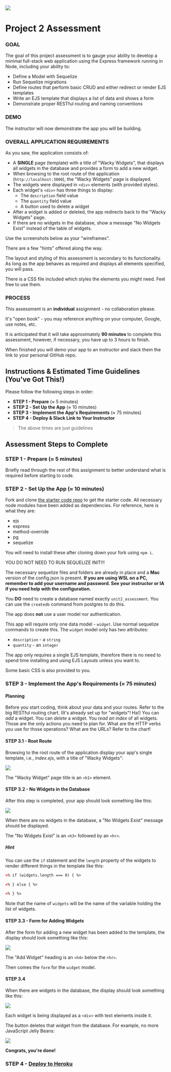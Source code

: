 <img src="https://i.imgur.com/sX12DTc.png">

# Project 2 Assessment

### GOAL

The goal of this project assessment is to gauge your ability to develop a minimal full-stack web application using the Express framework running in Node, including your ability to:

- Define a Model with Sequelize
- Run Sequelize migrations
- Define routes that perform basic CRUD and either redirect or render EJS templates
- Write an EJS template that displays a list of data and shows a form
- Demonstrate proper RESTful routing and naming conventions

### DEMO

The instructor will now demonstrate the app you will be building.

### OVERALL APPLICATION REQUIREMENTS

As you saw, the application consists of:

- A **SINGLE** page (template) with a title of "Wacky Widgets", that displays all widgets in the database and provides a form to add a new widget.
- When browsing to the root route of the application (`http://localhost:3000`), the "Wacky Widgets" page is displayed.
- The widgets were displayed in `<div>` elements (with provided styles).
- Each widget's `<div>` has three things to display:
    - The `description` field value
    - The `quantity` field value
    - A button used to delete a widget
- After a widget is added or deleted, the app redirects back to the "Wacky Widgets" page.
- If there are no widgets in the database, show a message "No Widgets Exist" instead of the table of widgets.

Use the screenshots below as your "wireframes".

There are a few "hints" offered along the way.

The layout and styling of this assessment is secondary to its functionality. As long as the app behaves as required and displays all elements specified, you will pass.

There is a CSS file included which styles the elements you might need. Feel free to use them.

### PROCESS

This assessment is an **individual** assignment - no collaboration please.

It's "open book" - you may reference anything on your computer, Google, use notes, etc. 

It is anticipated that it will take approximately **90 minutes** to complete this assessment, however, if necessary, you have up to 3 hours to finish.

When finished you will demo your app to an instructor and slack them the link to your personal GitHub repo.

## Instructions & Estimated Time Guidelines (You've Got This!)

Please follow the following steps in order:

- **STEP 1 - Prepare** (&asymp; 5 minutes)
- **STEP 2 - Set Up the App** (&asymp; 10 minutes)
- **STEP 3 - Implement the App's Requirements** (&asymp; 75 minutes)
- **STEP 4 - Deploy & Slack Link to Your Instructor**

> The above times are just guidelines

## Assessment Steps to Complete

### STEP 1 - Prepare (&asymp; 5 minutes)

Briefly read through the rest of this assignment to better understand what is required before starting to code.

### STEP 2 - Set Up the App (&asymp; 10 minutes)

Fork and clone [the starter code repo](https://github.com/WDI-SEA/project-2-assessment) to get the starter code. All necessary node modules have been added as dependencies. For reference, here is what they are:

* ejs
* express
* method-override
* pg
* sequelize

You will need to install these after cloning down your fork using `npm i`.

YOU DO NOT NEED TO RUN SEQUELIZE INIT!!!

The necessary sequelize files and folders are already in place and a **Mac** version of the config.json is present. **If you are using WSL on a PC, remember to add your username and password. See your instructor or IA if you need help with the configuration.**

You **DO** need to create a database named exactly `unit2_assessment`. You can use the `createdb` command from postgres to do this.

The app does **not** use a user model nor authentication.

This app will require only one data model - `widget`. Use normal sequelize commands to create this. The `widget` model only has two attributes:

- `description` -  a `string`
- `quantity` - an `integer`

The app only requires a single EJS template, therefore there is no need to spend time installing and using EJS Layouts unless you want to.

Some basic CSS is also provided to you.

### STEP 3 - Implement the App's Requirements (&asymp; 75 minutes)

#### Planning

Before you start coding, think about your data and your routes. Refer to the big RESTful routing chart. (It's already set up for "widgets"! Ha!) You can *add* a widget. You can *delete* a widget. You *read an index* of all widgets. Those are the only actions you need to plan for. What are the HTTP verbs you use for those operations? What are the URLs? Refer to the chart!

#### STEP 3.1 - Root Route

Browsing to the root route of the application display your app's single template, i.e., _index.ejs_, with a title of "Wacky Widgets":

<img src="https://i.imgur.com/qOnvKTj.png">

The "Wacky Widget" page title is an `<h1>` element.

#### STEP 3.2 - No Widgets in the Database

After this step is completed, your app should look something like this:

<img src="https://i.imgur.com/aLuM1GQ.png">

When there are no widgets in the database, a "No Widgets Exist" message should be displayed.

The "No Widgets Exist" is an `<h3>` followed by an `<hr>`.

##### Hint

You can use the `if` statement and the `length` property of the widgets to render different things in the template like this:

```html
<% if (widgets.length === 0) { %>

<% } else { %>

<% } %>
```

Note that the name of `widgets` will be the name of the variable holding the list of widgets.

#### STEP 3.3 - Form for Adding Widgets

After the form for adding a new widget has been added to the template, the display should look something like this:

<img src="https://i.imgur.com/2Qnb450.png">

The "Add Widget" heading is an `<h4>` below the `<hr>`.

Then comes the `form` for the `widget` model.

#### STEP 3.4

When there are widgets in the database, the display should look something like this:

<img src="https://i.imgur.com/JPpQCWR.png">

Each widget is being displayed as a `<div>` with text elements inside it.

The button deletes that widget from the database. For example, no more JavaScript Jelly Beans:

<img src="https://i.imgur.com/XHLet6w.png">

**Congrats, you're done!**

### STEP 4 - [Deploy to Heroku](https://gasei.gitbook.io/sei/00-config-deployment/deploy-node#heroku-deployment-with-node-+-sequelize)
